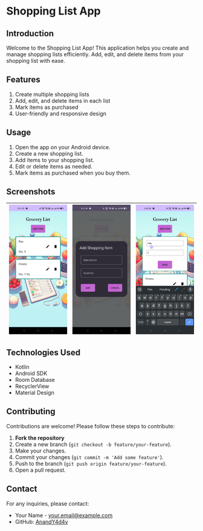 # Shopping List App

## Introduction

Welcome to the Shopping List App! This application helps you create and manage shopping lists efficiently. Add, edit, and delete items from your shopping list with ease.

## Features

1. Create multiple shopping lists
2. Add, edit, and delete items in each list
3. Mark items as purchased
4. User-friendly and responsive design

## Usage

1. Open the app on your Android device.
2. Create a new shopping list.
3. Add items to your shopping list.
4. Edit or delete items as needed.
5. Mark items as purchased when you buy them.

## Screenshots

| <img src="docs_resources/s3.jpg" width="200"> | <img src="docs_resources/s2.jpg" width="200"> | <img src="docs_resources/s1.jpg" width="200"> |
| --------------------------------------------- | --------------------------------------------- | --------------------------------------------- |

## Technologies Used

- Kotlin
- Android SDK
- Room Database
- RecyclerView
- Material Design

## Contributing

Contributions are welcome! Please follow these steps to contribute:

1. **Fork the repository**
2. Create a new branch (`git checkout -b feature/your-feature`).
3. Make your changes.
4. Commit your changes (`git commit -m 'Add some feature'`).
5. Push to the branch (`git push origin feature/your-feature`).
6. Open a pull request.

## Contact

For any inquiries, please contact:

- Your Name - [your.email@example.com](mailto:your.email2felixfelix@gmail.com)
- GitHub: [AnandY4d4v](https://github.com/AnandY4d4v)
